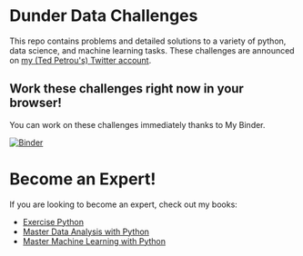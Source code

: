 # Dunder Data Challenges

This repo contains problems and detailed solutions to a variety of python, data science, and machine learning tasks. These challenges are announced on [my (Ted Petrou's) Twitter account][0].

## Work these challenges right now in your browser!

You can work on these challenges immediately thanks to My Binder.

[![Binder](https://mybinder.org/badge_logo.svg)](https://mybinder.org/v2/gh/DunderData/Dunder-Data-Challenges/master)

# Become an Expert!

If you are looking to become an expert, check out my books:

* [Exercise Python][0]
* [Master Data Analysis with Python][0]
* [Master Machine Learning with Python][0]

[0]: https://www.twitter.com/TedPetrou
[1]: https://www.dunderdata.com

